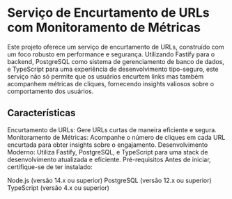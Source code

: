 # Serviço de Encurtamento de URLs com Monitoramento de Métricas
Este projeto oferece um serviço de encurtamento de URLs, construído com um foco robusto em performance e segurança. Utilizando Fastify para o backend, PostgreSQL como sistema de gerenciamento de banco de dados, e TypeScript para uma experiência de desenvolvimento tipo-seguro, este serviço não só permite que os usuários encurtem links mas também acompanhem métricas de cliques, fornecendo insights valiosos sobre o comportamento dos usuários.

## Características
Encurtamento de URLs: Gere URLs curtas de maneira eficiente e segura.
Monitoramento de Métricas: Acompanhe o número de cliques em cada URL encurtada para obter insights sobre o engajamento.
Desenvolvimento Moderno: Utiliza Fastify, PostgreSQL, e TypeScript para uma stack de desenvolvimento atualizada e eficiente.
Pré-requisitos
Antes de iniciar, certifique-se de ter instalado:

Node.js (versão 14.x ou superior)
PostgreSQL (versão 12.x ou superior)
TypeScript (versão 4.x ou superior)
